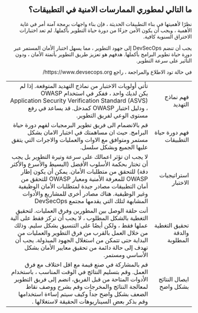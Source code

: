 <h2 dir='rtl' align='right'>ما التالي لمطوري الممارسات الامنية في التطبيقات؟  </h2> 

<p dir='rtl' align='right'> نظرًا لأهميتها في بناء التطبيقات الحديثة ، فإن بناء واجهات برمجة آمنة أمر في غاية الأهمية ، ويجب أن يكون الأمن جزءًا من دورة حياة التطوير بأكملها. لم تعد اختبارات الاختراق السنوية كافية.
<p dir='rtl' align='right'> يجب أن تنضم DevSecOps إلى جهود التطوير ، مما يسهل اختبار الأمان المستمر عبر دورة حياة تطوير البرامج بأكملها. هدفهم هو تعزيز طريق التطوير بأتمتة الأمان ، ودون التأثير على سرعة التطوير.
    
<p dir='rtl' align='right'> في حالة تود الاطلاع والمراجعة ، راجع https://www.devsecops.org/ 

<table dir='rtl' align="right">
  <tr>
    <td> فهم نماذج التهديد </td>
    <td>تأتي أولويات الاختبار من نماذج التهديد المتوقعة. إذا لم يكن لديك واحد ، ففكر في استخدام OWASP Application Security Verification Standard (ASVS) ، ودليل اختبار OWASP كمدخل. قد يساعد في رفع مستوى الوعي  لفريق التطوير. </td>
    <tr>
    <td> فهم دورة حياة التطبيقات </td>
    <td>قم بالانضمام الى فريق تطوير البرمجيات لفهم دورة حياة البرامج. حيث ان مساهمتك في اختبار الامان بشكل مستمر ومتوافق مع الاوات والعمليات والاجرات التي يتفق عليها الجميع وبشكل سلسل. </td>
     <tr>
    <td> استراتيجيات الاختبار</td>
    <td> لا يجب ان تؤثر اعمالك على سرعة وتيرة التطوير بل يجب أن تختار بحكمة الأسلوب الأفضل (البسيط والأسرع والأكثر دقة) للتحقق من متطلبات الأمان. يمكن أن يكون إطار OWASP للمعرفة الأمنية ومعيار OWASP للتحقق من أمان التطبيقات مصادر جيدة لمتطلبات الأمان الوظيفية وغير الوظيفية. هناك مصادر أخرى للمشاريع والأدوات المشابهة لتلك التي يقدمها مجتمع DevSecOps  </td>
     <tr>
    <td> تحقيق التغطية والدقة المطلوبة</td>
    <td> أنت حلقة الوصل بين المطورين وفرق العمليات. لتحقيق التغطية  بالشكل المطلوب ، لا يجب أن تركز فقط على آلية عملها فقط ، ولكن أيضًا على التنسيق بشكل سليم. وذلك من خلال العمل بالقرب من فرق التطوير والعمليات من البداية حتى تتمكن من استغلال الجهود المبذولة. يجب أن تهدف إلى حالة دائمة من تحقيق معايير الأمان بشكل الأساسي ومستمر.  </td>
      <tr>
    <td> ايصال النتائج بشكل واضح </td>
    <td> قم بالمشاركة في صنع قيمة مع اقل اختلاف مع فرق العمل.  وقم بتسليم النتائج في الوقت المناسب ، باستخدام الأدوات المتاحة من قبل الفريق، انضم إلى فريق التطوير لمعالجة النتائج والمخرجات وقم بشرح ووصف نقاط الضعف بشكل واضح جداً وكيف سيتم إساءة استخدامها وقم بذكر بعض السيناريوهات الحقيقة لاستغلالها .  </td>
 </tr>  
 </tr>  
  </tr>
  </table>        


[1]: https://www.devsecops.org/
[2]: https://www.owasp.org/index.php/Category:OWASP_Application_Security_Verification_Standard_Project
[3]: https://www.owasp.org/index.php/OWASP_Testing_Project
[4]: https://www.owasp.org/index.php/OWASP_Security_Knowledge_Framework
[5]: https://www.owasp.org/index.php/Category:OWASP_Application_Security_Verification_Standard_Project
[6]: http://devsecops.github.io/
[7]: https://github.com/devsecops/awesome-devsecops
[8]: http://devsecops.org
